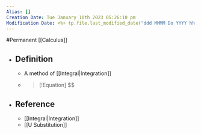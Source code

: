 ```yaml
---
Alias: []
Creation Date: Tue January 10th 2023 05:26:10 pm 
Modification Date: <%+ tp.file.last_modified_date("ddd MMMM Do YYYY hh:mm:ss a") %>
---
```

#Permanent [[Calculus]]

- ## Definition
	- A method of [[Integral|Integration]]
	- > [!Equation]
	  > $$
- ## Reference
	- [[Integral|Integration]]
	- [[U Substitution]]